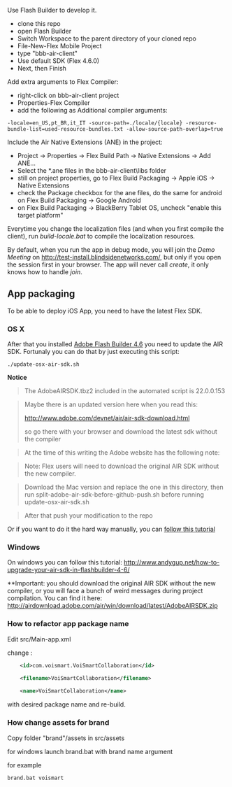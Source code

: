 Use Flash Builder to develop it.

* clone this repo
* open Flash Builder
* Switch Workspace to the parent directory of your cloned repo
* File-New-Flex Mobile Project
* type "bbb-air-client"
* Use default SDK (Flex 4.6.0)
* Next, then Finish

Add extra arguments to Flex Compiler:

* right-click on bbb-air-client project
* Properties-Flex Compiler
* add the following as Additional compiler arguments:

```
-locale=en_US,pt_BR,it_IT -source-path=./locale/{locale} -resource-bundle-list=used-resource-bundles.txt -allow-source-path-overlap=true
```

Include the Air Native Extensions (ANE) in the project:

* Project -> Properties -> Flex Build Path -> Native Extensions -> Add ANE...
* Select the *.ane files in the bbb-air-client\libs folder
* still on project properties, go to Flex Build Packaging -> Apple iOS -> Native Extensions
* check the Package checkbox for the ane files, do the same for android on Flex Build Packaging -> Google Android
* on Flex Build Packaging -> BlackBerry Tablet OS, uncheck "enable this target platform" 

Everytime you change the localization files (and when you first compile the client), run *build-locale.bat* to compile the localization resources.

By default, when you run the app in debug mode, you will join the *Demo Meeting* on http://test-install.blindsidenetworks.com/, but only if you open the session first in your browser. The app will never call *create*, it only knows how to handle *join*.

## App packaging
To be able to deploy iOS App, you need to have the latest Flex SDK.

### OS X
After that you installed [Adobe Flash Builder 4.6](https://www.adobe.com/support/downloads/thankyou.jsp?ftpID=5516&fileID=5535) you need to update the AIR SDK. Fortunaly you can do that by just executing this script:
```shell
./update-osx-air-sdk.sh
```
**Notice**

> The AdobeAIRSDK.tbz2 included in the automated script is 22.0.0.153

> Maybe there is an updated version here when you read this:
>
> http://www.adobe.com/devnet/air/air-sdk-download.html
> 
> so go there with your browser and download the latest sdk without the compiler

> At the time of this writing the Adobe website has the following note:

> Note: Flex users will need to download the original AIR SDK without the new compiler.

> Download the Mac version and replace the one in this directory, then run split-adobe-air-sdk-before-github-push.sh before running update-osx-air-sdk.sh

> After that push your modification to the repo

Or if you want to do it the hard way manually, you can [follow this tutorial](http://jeffwinder.blogspot.com.br/2011/09/installing-adobe-air-3-sdk-in-flash.html)


### Windows
On windows you can follow this tutorial: 
http://www.andygup.net/how-to-upgrade-your-air-sdk-in-flashbuilder-4-6/

**Important: you should download the original AIR SDK without the new compiler, or you will face a bunch of weird messages during project compilation.
You can find it here: http://airdownload.adobe.com/air/win/download/latest/AdobeAIRSDK.zip

### How to refactor app package name

Edit src/Main-app.xml

change :
```xml
	<id>com.voismart.VoiSmartCollaboration</id>
	
	<filename>VoiSmartCollaboration</filename>

	<name>VoiSmartCollaboration</name>
```
with desired package name and re-build.


### How change assets for brand

Copy  folder  "brand"/assets in src/assets 

for windows launch brand.bat with brand name argument 

for example 
```shell
brand.bat voismart
```


